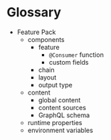 # Glossary

- Feature Pack
  - components
    - feature
      - `@Consumer` function
      - custom fields
    - chain
    - layout
    - output type
  - content
    - global content
    - content sources
    - GraphQL schema
  - runtime properties
  - environment variables
